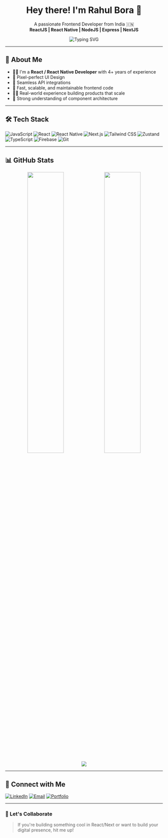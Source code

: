 <h1 align="center">Hey there! I'm Rahul Bora 👋</h1>

<p align="center">
  A passionate Frontend Developer from India 🇮🇳 <br />
  <b>ReactJS | React Native | NodeJS | Express | NextJS</b>
</p>

<p align="center">
  <img src="https://readme-typing-svg.herokuapp.com?font=Fira+Code&size=22&pause=1000&color=00FFFF&center=true&vCenter=true&width=440&lines=Frontend+Developer;React+%2F+React+Native+Expert;Building+Clean+%26+Scalable+UIs;Lover+of+Tech%2C+Cricket+%26+Stocks" alt="Typing SVG" />
</p>

---

## 🚀 About Me

- 👨‍💻 I'm a **React / React Native Developer** with 4+ years of experience  
- 💎 Pixel-perfect UI Design  
- 🔗 Seamless API integrations  
- 🚀 Fast, scalable, and maintainable frontend code  
- 👨‍💻 Real-world experience building products that scale  
- 🧩 Strong understanding of component architecture  


---

## 🛠 Tech Stack

![JavaScript](https://img.shields.io/badge/-JavaScript-black?style=flat-square&logo=javascript)
![React](https://img.shields.io/badge/-React-black?style=flat-square&logo=react)
![React Native](https://img.shields.io/badge/-React%20Native-black?style=flat-square&logo=react)
![Next.js](https://img.shields.io/badge/-Next.js-black?style=flat-square&logo=next.js)
![Tailwind CSS](https://img.shields.io/badge/-TailwindCSS-black?style=flat-square&logo=tailwind-css)
![Zustand](https://img.shields.io/badge/-Zustand-black?style=flat-square&logo=redux)
![TypeScript](https://img.shields.io/badge/-TypeScript-black?style=flat-square&logo=typescript)
![Firebase](https://img.shields.io/badge/-Firebase-black?style=flat-square&logo=firebase)
![Git](https://img.shields.io/badge/-Git-black?style=flat-square&logo=git)

---

## 📊 GitHub Stats

<p align="center">
  <img width="48%" src="https://github-readme-stats.vercel.app/api?username=rahulboraa&show_icons=true&theme=tokyonight" />
  <img width="48%" src="https://github-readme-streak-stats.herokuapp.com?user=rahulboraa&theme=tokyonight" />
</p>

<p align="center">
  <img src="https://github-readme-activity-graph.cyclic.app/graph?username=rahulboraa&theme=tokyo-night&hide_border=true" />
</p>

---

## 🔗 Connect with Me

<p align="left">
  <a href="https://www.linkedin.com/in/rahulboraa" target="_blank"><img alt="LinkedIn" src="https://img.shields.io/badge/LinkedIn-blue?style=flat-square&logo=linkedin"></a>
  <a href="mailto:rahul.bora101@gmail.com"><img alt="Email" src="https://img.shields.io/badge/Gmail-red?style=flat-square&logo=gmail"></a>
  <a href="https://rahulbora.surge.sh" target="_blank"><img alt="Portfolio" src="https://img.shields.io/badge/Portfolio-black?style=flat-square&logo=portfolio"></a>
</p>

---

### 🤝 Let's Collaborate

> If you're building something cool in React/Next or want to build your digital presence, hit me up!

